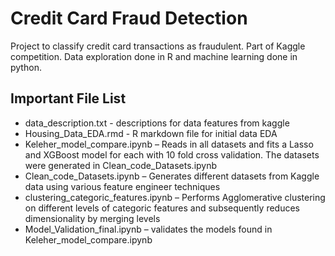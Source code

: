 ﻿# Credit Card Fraud Detection  

Project to classify credit card transactions as fraudulent. Part of Kaggle competition. Data exploration done in R and machine learning done in python. 

## Important File List

 * data_description.txt - descriptions for data features from kaggle
 * Housing_Data_EDA.rmd - R markdown file for initial data EDA
 * Keleher_model_compare.ipynb – Reads in all datasets and fits a Lasso and XGBoost model for each with 10 fold cross validation. The datasets were generated in Clean_code_Datasets.ipynb
 * Clean_code_Datasets.ipynb – Generates different datasets from Kaggle data using various feature engineer techniques
 * clustering_categoric_features.ipynb – Performs Agglomerative clustering on different levels of categoric features and subsequently reduces dimensionality by merging levels 
 * Model_Validation_final.ipynb – validates the models found in Keleher_model_compare.ipynb
